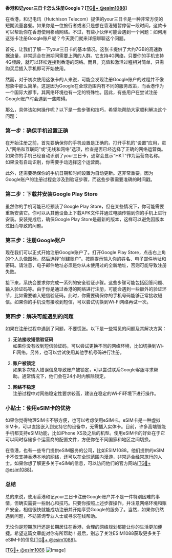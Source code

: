 **香港和记your三日卡怎么注册Google？[[TG💪+ @esim1088](https://t.me/s/esim1088)]**

在香港，和记电讯（Hutchison Telecom）提供的your三日卡是一种非常方便的短期流量套餐。如果你是一位旅行者或者只是想在香港短暂停留一段时间，这款卡可以帮助你在香港使用移动网络。不过，有些小伙伴可能会遇到一个问题：如何用这张卡注册Google账户呢？今天我们就来详细聊聊这个问题。

首先，让我们了解一下your三日卡的基本情况。这张卡提供了大约7GB的高速数据流量，非常适合在港期间需要上网的人群。它支持4G网络，只要你的手机支持4G频段，就可以轻松连接到香港的网络。而且，充值和激活过程相对简单，只需购买后插入手机即可开始使用。

然而，对于初次使用这张卡的人来说，可能会发现注册Google账户的过程并不像想象中那么简单。这是因为Google在全球范围内有不同的服务政策，而香港作为一个国际大都市，其网络环境也有一定的特殊性。因此，有些用户在尝试注册Google账户时会遇到一些障碍。

那么，具体该如何操作呢？以下是一些步骤和技巧，希望能帮助大家顺利解决这个问题：

### 第一步：确保手机设置正确

在开始注册之前，首先要确保你的手机设置是正确的。打开手机的“设置”应用，进入“网络和互联网”或“无线和网络”选项，检查是否已经选择了正确的网络运营商。如果你的手机已经自动识别了your三日卡，通常会显示“HKT”作为运营商名称。如果没有自动识别，你需要手动选择这个运营商。

此外，还需要确保你的手机日期和时间设置为自动更新。这非常重要，因为Google账户的注册过程会涉及到验证步骤，而这些步骤需要准确的时间戳。

### 第二步：下载并安装Google Play Store

虽然你的手机可能已经预装了Google Play Store，但在某些情况下，你可能需要重新安装它。你可以从其他设备上下载APK文件并通过电脑传输到你的手机上进行安装。安装完成后，确保Google Play Store是最新的版本，这样可以避免因版本过旧而导致的问题。

### 第三步：注册Google账户

现在我们可以正式开始注册Google账户了。打开Google Play Store，点击右上角的个人头像图标，然后选择“创建账户”。按照提示输入你的姓名、电子邮件地址和密码。请注意，电子邮件地址必须是你从未使用过的全新地址，否则可能导致注册失败。

接下来，系统会要求你完成一系列的安全验证步骤。这些步骤可能包括回答问题、输入验证码等。由于你是通过香港的网络进行注册，可能会遇到一些额外的验证环节，比如需要输入短信验证码。此时，你需要确保你的手机号码能够正常接收短信。如果你的手机没有接收到短信，可以尝试切换到Wi-Fi网络再试一次。

### 第四步：解决可能遇到的问题

如果在注册过程中遇到了问题，不要慌张。以下是一些常见的问题及其解决方案：

1. **无法接收短信验证码**  
   如果你没有收到短信验证码，可以尝试更换不同的网络环境，比如切换到Wi-Fi网络。另外，也可以尝试使用其他手机号码进行注册。

2. **账户被锁定**  
   如果多次输入错误信息导致账户被锁定，可以尝试联系Google客服寻求帮助。通常情况下，他们会在24小时内解除锁定。

3. **网络不稳定**  
   注册过程中对网络稳定性要求较高，建议在稳定的Wi-Fi环境下进行操作。

### 小贴士：使用eSIM卡的优势

如果你觉得物理SIM卡不够方便，也可以考虑使用eSIM卡。eSIM卡是一种虚拟SIM卡，可以直接嵌入到支持它的设备中，无需插入实体卡。目前，许多高端智能手机都支持eSIM功能，比如iPhone XS及之后的机型。使用eSIM卡的好处在于它可以同时存储多个运营商的配置文件，方便你在不同国家和地区之间切换。

在香港，也有一些专门提供eSIM服务的公司，比如ESIM1088。他们提供的eSIM卡不仅支持香港本地的网络，还可以在全球范围内漫游，非常适合经常旅行的人士。如果你想了解更多关于eSIM的信息，可以访问他们的官方网站[[TG💪+ @esim1088](https://t.me/s/esim1088)]。

### 总结

总的来说，使用香港和记your三日卡注册Google账户并不是一件特别困难的事情，但确实需要一些耐心和技巧。只要你按照上述步骤操作，并注意网络环境和账户安全，相信很快就能成功注册并开始享受Google的服务了。当然，如果你仍然遇到问题，不妨咨询专业人士或寻求在线帮助。

无论你是短期旅行还是长期居住在香港，合理的网络规划都能让你的生活更加便捷。希望这篇文章能对你有所帮助！最后，别忘了关注ESIM1088获取更多关于eSIM卡的信息[[TG💪+ @esim1088](https://t.me/s/esim1088)]。

[[TG💪+ @esim1088](https://t.me/s/esim1088) ![Image](https://i.postimg.cc/4NQfJmqS/Snipaste-2025-05-13-00-14-12.png)]